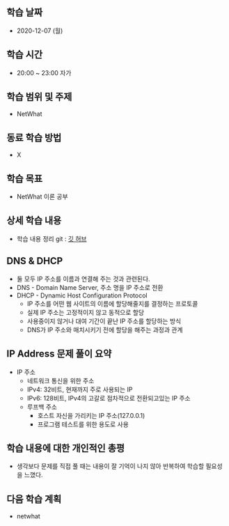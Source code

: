 학습 날짜
---
+ 2020-12-07 (월)

학습 시간
---
+ 20:00 ~ 23:00 자가

학습 범위 및 주제
---
+ NetWhat

동료 학습 방법
---
+ X

학습 목표
---
+ NetWhat 이론 공부

상세 학습 내용
---
+ 학습 내용 정리 git : [깃 허브](https://github.com/kiskim/study)   

DNS & DHCP
---
+ 둘 모두 IP 주소를 이름과 연결해 주는 것과 관련된다.
+ DNS - Domain Name Server, 주소 명을 IP 주소로 전환
+ DHCP - Dynamic Host Configuration Protocol
	+ IP 주소를 어떤 웹 사이트의 이름에 할당해줄지를 결정하는 프로토콜
	+ 실제 IP 주소는 고정적이지 않고 동적으로 할당
	+ 사용중이지 않거나 대여 기간이 끝난 IP 주소를 할당하는 방식
	+ DNS가 IP 주소와 매치시키기 전에 할당을 해주는 과정과 관계

IP Address 문제 풀이 요약
---
+ IP 주소
	+ 네트워크 통신을 위한 주소
	+ IPv4: 32비트, 현재까지 주로 사용되는 IP
	+ IPv6: 128비트, IPv4의 고갈로 점차적으로 전환되고있는 IP 주소
	+ 루프백 주소
		+ 호스트 자신을 가리키는 IP 주소(127.0.0.1)
		+ 프로그램 테스트를 위한 용도로 사용

학습 내용에 대한 개인적인 총평
---
+ 생각보다 문제를 직접 풀 때는 내용이 잘 기억이 나지 않아 반복하여 학습할 필요성을 느꼈다.

다음 학습 계획
---
+ netwhat